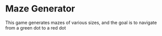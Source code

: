 # Maze Generator

This game generates mazes of various sizes, and the goal is to navigate from a green dot to a red dot
